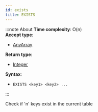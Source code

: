 ```yaml
---
id: exists
title: EXISTS
---
```


:::note About
**Time complexity**: O(n)  
**Accept type**:

- [AnyArray](../protocol/data-types#any-array)

**Return type**:

- [Integer](../protocol/skyhash#unsigned-integers-)

**Syntax**:

- `EXISTS <key1> <key2> ...`

:::

Check if 'n' keys exist in the current table
